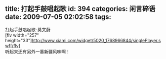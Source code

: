 title: 打起手鼓唱起歌
id: 394
categories: 闲言碎语
date: 2009-07-05 02:02:58
tags:
---

打起手鼓唱起歌-莫文蔚
</br>[flv width=&quot;257&quot; height=&quot;33&quot;]http://www.xiami.com/widget/5020_1768966844/singlePlayer.swf[/flv]
</br>听起来还有另外一番新疆风味啊！
